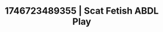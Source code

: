 ---
categories:
- AI-generated
- Sensory play
- Roleplay fantasies
- Sultry voice
- Erotic duality
- Erotic gaze
- ASMR
- Cosplay
image: /assets/images/1746723489355.jpg
layout: post
seo:
  description: Featured content with premium Scat Fetish, ABDL Play. HD images available.
  keywords: Scat Fetish, ABDL Play
  og_image: /assets/images/1746723489355.jpg
  schema_type: VisualArtwork
tags:
- ABDL Play
- Scat Fetish
- '#1746723489355'
title: 1746723489355 | Scat Fetish ABDL Play
---